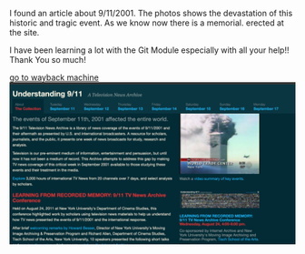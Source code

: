 <p> I found an article about 9/11/2001. The photos shows the devastation of this historic and tragic event. As we know now there is a memorial. erected at the site.</p>
<p>I have been learning a lot with the Git Module especially with all your help!!
Thank You so much!</p>
<a href=https://archive.org/details/911>go to wayback machine</a>
<img src="./images/screenshot.png" />
